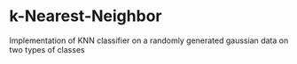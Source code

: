 # k-Nearest-Neighbor
Implementation of KNN classifier on a randomly generated gaussian data on two types of classes
